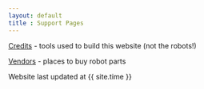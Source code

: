 ```yaml
---
layout: default
title : Support Pages
---
```


[Credits](credits.html) - tools used to build this website (not the robots!)

[Vendors](vendors.html) - places to buy robot parts

Website last updated at {{ site.time }}

